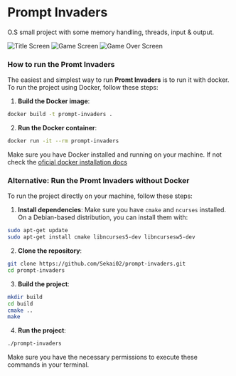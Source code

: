 # **Prompt Invaders**
O.S small project with some memory handling, threads, input & output.

![Title Screen](https://i.imgur.com/UlfHVtj.png)
![Game Screen](https://i.imgur.com/blfD21e.png)
![Game Over Screen](https://i.imgur.com/FfopNy4.png)

### How to run the **Promt Invaders**

The easiest and simplest way to run **Promt Invaders** is to run it with docker. To run the project using Docker, follow these steps:

1. **Build the Docker image**:
  ```sh
  docker build -t prompt-invaders .
  ```

2. **Run the Docker container**:
  ```sh
  docker run -it --rm prompt-invaders
  ```

Make sure you have Docker installed and running on your machine. If not check the [oficial docker installation docs](https://docs.docker.com/get-started/get-docker/)

### Alternative: Run the **Promt Invaders** without Docker

To run the project directly on your machine, follow these steps:

1. **Install dependencies**:
  Make sure you have `cmake` and `ncurses` installed. On a Debian-based distribution, you can install them with:
  ```sh
  sudo apt-get update
  sudo apt-get install cmake libncurses5-dev libncursesw5-dev
  ```

2. **Clone the repository**:
  ```sh
  git clone https://github.com/Sekai02/prompt-invaders.git
  cd prompt-invaders
  ```

3. **Build the project**:
  ```sh
  mkdir build
  cd build
  cmake ..
  make
  ```

4. **Run the project**:
  ```sh
  ./prompt-invaders
  ```

Make sure you have the necessary permissions to execute these commands in your terminal.
